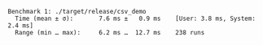 ```(base) ➜  csv_demo git:(main) ✗ hyperfine ./target/release/csv_demo
Benchmark 1: ./target/release/csv_demo
  Time (mean ± σ):       7.6 ms ±   0.9 ms    [User: 3.8 ms, System: 2.4 ms]
  Range (min … max):     6.2 ms …  12.7 ms    238 runs

